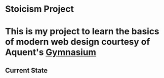 <!DOCTYPE html>
<html lang="en">
<head>
<meta charset="UTF-8">
<title>Readme</title>
</head>
<body>
<h1>Stoicism Project<h1>
<p>This is my project to learn the basics of modern web design courtesy of Aquent's <a href="https://thegymnasium.com">Gymnasium</a></p>
<h2>Current State</h2>
</body>
</html>
